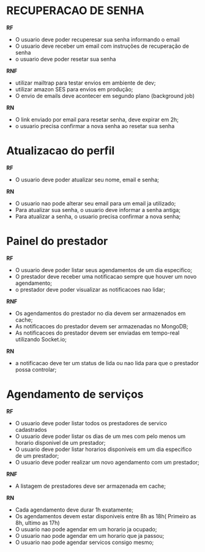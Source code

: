 # RECUPERACAO DE SENHA

**RF**

- O usuario deve poder recuperesar sua senha informando o email
- O usuario deve receber um email com instruções de recuperação de senha
- o usuario deve poder resetar sua senha

**RNF**

- utilizar mailtrap para testar envios em ambiente de dev;
- utilizar amazon SES para envios em produção;
- O envio de emails deve acontecer em segundo plano (background job)

**RN**
- O link enviado por email para resetar senha, deve expirar em 2h;
- o usuario precisa confirmar a nova senha ao resetar sua senha

# Atualizacao do perfil

**RF**
- O usuario deve poder atualizar seu nome, email e senha;

**RN**
- O usuario nao pode alterar seu email para um email ja utilizado;
- Para atualizar sua senha, o usuario deve informar a senha antiga;
- Para atualizar a senha, o usuario precisa confirmar a nova senha;

# Painel do prestador

**RF**

- O usuario deve poder listar seus agendamentos de um dia especifico;
- O prestador deve receber uma notificacao sempre que houver um novo agendamento;
- o prestador deve poder visualizar as notificacoes nao lidar;

**RNF**
- Os agendamentos do prestador no dia devem ser armazenados em cache;
- As notificacoes do prestador devem ser armazenadas no MongoDB;
- As notificacoes do prestador devem ser enviadas em tempo-real utilizando Socket.io;

**RN**
- a notificacao deve ter um status de lida ou nao lida para que o prestador possa controlar;

# Agendamento de serviços

**RF**
- O usuario deve poder listar todos os prestadores de servico cadastrados
- O usuario deve poder listar os dias de um mes com pelo menos um horario disponivel de um prestador;
- O usuario deve poder listar horarios disponiveis em um dia especifico de um prestador;
- O usuario deve poder realizar um novo agendamento com um prestador;

**RNF**
- A listagem de prestadores deve ser armazenada em cache;

**RN**

- Cada agendamento deve durar 1h exatamente;
- Os agendamentos devem estar disponiveis entre 8h as 18h( Primeiro as 8h, ultimo as 17h)
- O usuario nao pode agendar em um horario ja ocupado;
- O usuario nao pode agendar em um horario que ja passou;
- O usuario nao pode agendar servicos consigo mesmo;

